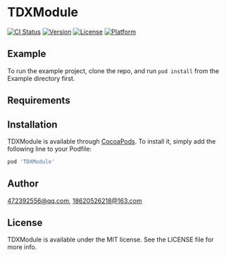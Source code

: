 # TDXModule

[![CI Status](https://img.shields.io/travis/472392556@qq.com/TDXModule.svg?style=flat)](https://travis-ci.org/472392556@qq.com/TDXModule)
[![Version](https://img.shields.io/cocoapods/v/TDXModule.svg?style=flat)](https://cocoapods.org/pods/TDXModule)
[![License](https://img.shields.io/cocoapods/l/TDXModule.svg?style=flat)](https://cocoapods.org/pods/TDXModule)
[![Platform](https://img.shields.io/cocoapods/p/TDXModule.svg?style=flat)](https://cocoapods.org/pods/TDXModule)

## Example

To run the example project, clone the repo, and run `pod install` from the Example directory first.

## Requirements

## Installation

TDXModule is available through [CocoaPods](https://cocoapods.org). To install
it, simply add the following line to your Podfile:

```ruby
pod 'TDXModule'
```

## Author

472392556@qq.com, 18620526218@163.com

## License

TDXModule is available under the MIT license. See the LICENSE file for more info.
